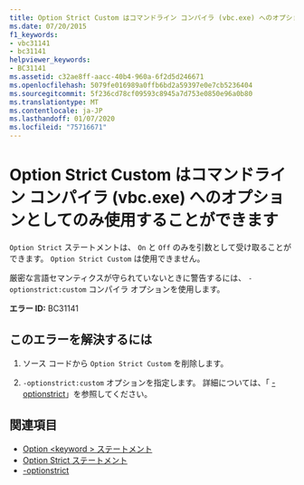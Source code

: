 ```yaml
---
title: Option Strict Custom はコマンドライン コンパイラ (vbc.exe) へのオプションとしてのみ使用することができます
ms.date: 07/20/2015
f1_keywords:
- vbc31141
- bc31141
helpviewer_keywords:
- BC31141
ms.assetid: c32ae8ff-aacc-40b4-960a-6f2d5d246671
ms.openlocfilehash: 5079fe016989a0ffb6bd2a59397e0e7cb5236404
ms.sourcegitcommit: 5f236cd78cf09593c8945a7d753e0850e96a0b80
ms.translationtype: MT
ms.contentlocale: ja-JP
ms.lasthandoff: 01/07/2020
ms.locfileid: "75716671"
---
```

# <a name="option-strict-custom-can-only-be-used-as-an-option-to-the-command-line-compiler-vbcexe"></a>Option Strict Custom はコマンドライン コンパイラ (vbc.exe) へのオプションとしてのみ使用することができます
`Option Strict` ステートメントは、 `On` と `Off` のみを引数として受け取ることができます。 `Option Strict Custom` は使用できません。  
  
 厳密な言語セマンティクスが守られていないときに警告するには、 `-optionstrict:custom` コンパイラ オプションを使用します。  
  
 **エラー ID:** BC31141  
  
## <a name="to-correct-this-error"></a>このエラーを解決するには  
  
1. ソース コードから `Option Strict Custom` を削除します。  
  
2. `-optionstrict:custom` オプションを指定します。 詳細については、「 [-optionstrict](../../visual-basic/reference/command-line-compiler/optionstrict.md)」を参照してください。  
  
## <a name="see-also"></a>関連項目

- [Option \<keyword > ステートメント](../../visual-basic/language-reference/statements/option-keyword-statement.md)
- [Option Strict ステートメント](../../visual-basic/language-reference/statements/option-strict-statement.md)
- [-optionstrict](../../visual-basic/reference/command-line-compiler/optionstrict.md)
